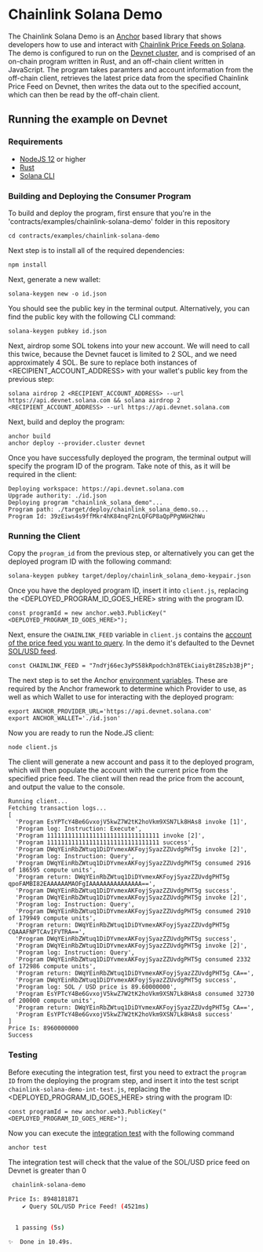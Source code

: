 # Chainlink Solana Demo
The Chainlink Solana Demo is an [Anchor](https://project-serum.github.io/anchor/getting-started/introduction.html) based library that shows developers how to use and interact with [Chainlink Price Feeds on Solana](https://docs.chain.link/solana/). The demo is configured to run on the [Devnet cluster](https://docs.solana.com/clusters#devnet), and is comprised of an on-chain program written in Rust, and an off-chain client written in JavaScript. The program takes paramters and account information from the off-chain client, retrieves the latest price data from the specified Chainlink Price Feed on Devnet, then writes the data out to the specified account, which can then be read by the off-chain client.

## Running the example on Devnet

### Requirements
- [NodeJS 12](https://nodejs.org/en/download/) or higher
- [Rust](https://www.rust-lang.org/tools/install)
- [Solana CLI](https://github.com/solana-labs/solana/releases)

### Building and Deploying the Consumer Program
To build and deploy the program, first ensure that you're in the 'contracts/examples/chainlink-solana-demo' folder in this repository
```
cd contracts/examples/chainlink-solana-demo
```

Next step is to install all of the required dependencies:
```
npm install
```


Next, generate a new wallet:
```
solana-keygen new -o id.json
```

You should see the public key in the terminal output. Alternatively, you can find the public key  with the following CLI command:

```
solana-keygen pubkey id.json
```

Next, airdrop some SOL tokens into your new account. We will need to call this twice, because the Devnet faucet is limited to 2 SOL, and we need approximately 4 SOL. Be sure to replace both instances of <RECIPIENT_ACCOUNT_ADDRESS> with your wallet's public key from the previous step:
```
solana airdrop 2 <RECIPIENT_ACCOUNT_ADDRESS> --url https://api.devnet.solana.com && solana airdrop 2 <RECIPIENT_ACCOUNT_ADDRESS> --url https://api.devnet.solana.com
```

Next, build and deploy the program:

```
anchor build
anchor deploy --provider.cluster devnet
```

Once you have successfully deployed the program, the terminal output will specify the program ID of the program. Take note of this, as it will be required in the client:

```
Deploying workspace: https://api.devnet.solana.com
Upgrade authority: ./id.json
Deploying program "chainlink_solana_demo"...
Program path: ./target/deploy/chainlink_solana_demo.so...
Program Id: 39zEiws4s9ffMkr4hK84nqF2nLQFGP8aQpPPgN6H2hWu
```

### Running the Client
Copy the `program_id` from the previous step, or alternatively you can get the deployed program ID with the following command:
```
solana-keygen pubkey target/deploy/chainlink_solana_demo-keypair.json
```

Once you have the deployed program ID, insert it into `client.js`, replacing the <DEPLOYED_PROGRAM_ID_GOES_HERE> string with the program ID.

```
const programId = new anchor.web3.PublicKey("<DEPLOYED_PROGRAM_ID_GOES_HERE>");
```

Next, ensure the `CHAINLINK_FEED` variable in `client.js` contains the [account of the price feed you want to query](https://docs.chain.link/docs/solana/data-feeds-solana/). In the demo it's defaulted to the Devnet [SOL/USD feed](https://solscan.io/account/7ndYj66ec3yPS58kRpodch3n8TEkCiaiy8tZ8Szb3BjP?cluster=devnet).

```
const CHAINLINK_FEED = "7ndYj66ec3yPS58kRpodch3n8TEkCiaiy8tZ8Szb3BjP";
```

The next step is to set the Anchor [environment variables](https://www.twilio.com/blog/2017/01/how-to-set-environment-variables.html). These are required by the Anchor framework to determine which Provider to use, as well as which Wallet to use for interacting with the deployed program:
```
export ANCHOR_PROVIDER_URL='https://api.devnet.solana.com'
export ANCHOR_WALLET='./id.json'
```

Now you are ready to run the Node.JS client:

```
node client.js
```

The client will generate a new account and pass it to the deployed program, which will then populate the account with the current price from the specified price feed. The client will then read the price from the account, and output the value to the console.
```
Running client...
Fetching transaction logs...
[
  'Program EsYPTcY4Be6GvxojV5kwZ7W2tK2hoVkm9XSN7Lk8HAs8 invoke [1]',
  'Program log: Instruction: Execute',
  'Program 11111111111111111111111111111111 invoke [2]',
  'Program 11111111111111111111111111111111 success',
  'Program DWqYEinRbZWtuq1DiDYvmexAKFoyjSyazZZUvdgPHT5g invoke [2]',
  'Program log: Instruction: Query',
  'Program DWqYEinRbZWtuq1DiDYvmexAKFoyjSyazZZUvdgPHT5g consumed 2916 of 186595 compute units',
  'Program return: DWqYEinRbZWtuq1DiDYvmexAKFoyjSyazZZUvdgPHT5g qpoFAMBI82EAAAAAAMAOFgIAAAAAAAAAAAAAAA==',
  'Program DWqYEinRbZWtuq1DiDYvmexAKFoyjSyazZZUvdgPHT5g success',
  'Program DWqYEinRbZWtuq1DiDYvmexAKFoyjSyazZZUvdgPHT5g invoke [2]',
  'Program log: Instruction: Query',
  'Program DWqYEinRbZWtuq1DiDYvmexAKFoyjSyazZZUvdgPHT5g consumed 2910 of 179949 compute units',
  'Program return: DWqYEinRbZWtuq1DiDYvmexAKFoyjSyazZZUvdgPHT5g CQAAAFNPTCAvIFVTRA==',
  'Program DWqYEinRbZWtuq1DiDYvmexAKFoyjSyazZZUvdgPHT5g success',
  'Program DWqYEinRbZWtuq1DiDYvmexAKFoyjSyazZZUvdgPHT5g invoke [2]',
  'Program log: Instruction: Query',
  'Program DWqYEinRbZWtuq1DiDYvmexAKFoyjSyazZZUvdgPHT5g consumed 2332 of 172986 compute units',
  'Program return: DWqYEinRbZWtuq1DiDYvmexAKFoyjSyazZZUvdgPHT5g CA==',
  'Program DWqYEinRbZWtuq1DiDYvmexAKFoyjSyazZZUvdgPHT5g success',
  'Program log: SOL / USD price is 89.60000000',
  'Program EsYPTcY4Be6GvxojV5kwZ7W2tK2hoVkm9XSN7Lk8HAs8 consumed 32730 of 200000 compute units',
  'Program return: DWqYEinRbZWtuq1DiDYvmexAKFoyjSyazZZUvdgPHT5g CA==',
  'Program EsYPTcY4Be6GvxojV5kwZ7W2tK2hoVkm9XSN7Lk8HAs8 success'
]
Price Is: 8960000000
Success
```

### Testing
Before executing the integration test, first you need to extract the `program ID` from the deploying the program step, and insert it into the test script `chainlink-solana-demo-int-test.js`, replacing the <DEPLOYED_PROGRAM_ID_GOES_HERE> string with the program ID:

```
const programId = new anchor.web3.PublicKey("<DEPLOYED_PROGRAM_ID_GOES_HERE>");
```

Now you can execute the [integration test](./tests/chainlink-solana-demo-int-test.ts) with the following command

```bash
anchor test
```
The integration test will check that the value of the SOL/USD price feed on Devnet is greater than 0

```bash
 chainlink-solana-demo

Price Is: 8948181871
    ✔ Query SOL/USD Price Feed! (4521ms)


  1 passing (5s)

✨  Done in 10.49s.
```

